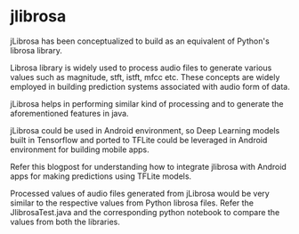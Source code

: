 # jlibrosa

jLibrosa has been conceptualized to build as an equivalent of Python's librosa library. 

Librosa library is widely used to process audio files to generate various values such as magnitude, stft, istft, mfcc etc. These concepts are widely employed in building prediction systems associated with audio form of data.

jLibrosa helps in performing similar kind of processing and to generate the aforementioned features in java. 

jLibrosa could be used in Android environment, so Deep Learning models built in Tensorflow and ported to TFLite could be leveraged in Android environment for building mobile apps.

Refer this blogpost for understanding how to integrate jlibrosa with Android apps for making predictions using TFLite models.

Processed values of audio files generated from jLibrosa would be very similar to the respective values from Python librosa files. Refer the JlibrosaTest.java and the corresponding python notebook to compare the values from both the libraries.